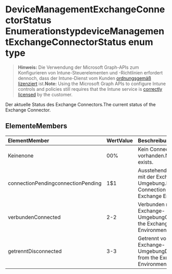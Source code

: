 # <a name="devicemanagementexchangeconnectorstatus-enum-type"></a><span data-ttu-id="0128d-101">DeviceManagementExchangeConnectorStatus Enumerationstyp</span><span class="sxs-lookup"><span data-stu-id="0128d-101">deviceManagementExchangeConnectorStatus enum type</span></span>

> <span data-ttu-id="0128d-102">**Hinweis:** Die Verwendung der Microsoft Graph-APIs zum Konfigurieren von Intune-Steuerelementen und -Richtlinien erfordert dennoch, dass der Intune-Dienst vom Kunden [ordnungsgemäß lizenziert](https://go.microsoft.com/fwlink/?linkid=839381) ist.</span><span class="sxs-lookup"><span data-stu-id="0128d-102">**Note:** Using the Microsoft Graph APIs to configure Intune controls and policies still requires that the Intune service is [correctly licensed](https://go.microsoft.com/fwlink/?linkid=839381) by the customer.</span></span>

<span data-ttu-id="0128d-103">Der aktuelle Status des Exchange Connectors.</span><span class="sxs-lookup"><span data-stu-id="0128d-103">The current status of the Exchange Connector.</span></span>
## <a name="members"></a><span data-ttu-id="0128d-104">Elemente</span><span class="sxs-lookup"><span data-stu-id="0128d-104">Members</span></span>
|<span data-ttu-id="0128d-105">Element</span><span class="sxs-lookup"><span data-stu-id="0128d-105">Member</span></span>|<span data-ttu-id="0128d-106">Wert</span><span class="sxs-lookup"><span data-stu-id="0128d-106">Value</span></span>|<span data-ttu-id="0128d-107">Beschreibung</span><span class="sxs-lookup"><span data-stu-id="0128d-107">Description</span></span>|
|:---|:---|:---|
|<span data-ttu-id="0128d-108">Keine</span><span class="sxs-lookup"><span data-stu-id="0128d-108">none</span></span>|<span data-ttu-id="0128d-109">0</span><span class="sxs-lookup"><span data-stu-id="0128d-109">0%</span></span>|<span data-ttu-id="0128d-110">Kein Connector vorhanden.</span><span class="sxs-lookup"><span data-stu-id="0128d-110">No Connector exists.</span></span>|
|<span data-ttu-id="0128d-111">connectionPending</span><span class="sxs-lookup"><span data-stu-id="0128d-111">connectionPending</span></span>|<span data-ttu-id="0128d-112">1</span><span class="sxs-lookup"><span data-stu-id="0128d-112">$1</span></span>|<span data-ttu-id="0128d-113">Ausstehende Verbindung mit der Exchange-Umgebung.</span><span class="sxs-lookup"><span data-stu-id="0128d-113">Pending Connection to the Exchange Environment.</span></span>|
|<span data-ttu-id="0128d-114">verbunden</span><span class="sxs-lookup"><span data-stu-id="0128d-114">Connected</span></span>|<span data-ttu-id="0128d-115">2</span><span class="sxs-lookup"><span data-stu-id="0128d-115">-2</span></span>|<span data-ttu-id="0128d-116">Verbunden mit der Exchange-Umgebung</span><span class="sxs-lookup"><span data-stu-id="0128d-116">Connected to the Exchange Environment</span></span>|
|<span data-ttu-id="0128d-117">getrennt</span><span class="sxs-lookup"><span data-stu-id="0128d-117">Disconnected</span></span>|<span data-ttu-id="0128d-118">3</span><span class="sxs-lookup"><span data-stu-id="0128d-118">-3</span></span>|<span data-ttu-id="0128d-119">Getrennt von den Exchange-Umgebung</span><span class="sxs-lookup"><span data-stu-id="0128d-119">Disconnected from the Exchange Environment</span></span>|



